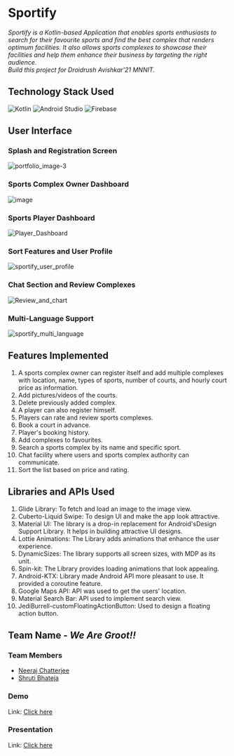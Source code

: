 # Sportify
*Sportify is a Kotlin-based Application that enables sports
enthusiasts to search for their favourite sports and find the
best complex that renders optimum facilities.
It also allows sports complexes to showcase their facilities
and help them enhance their business by targeting the
right audience.*<br>
*Build this project for Droidrush Avishkar'21 MNNIT.*

## Technology Stack Used

<img alt="Kotlin" src="https://img.shields.io/badge/kotlin-%230095D5.svg?style=for-the-badge&logo=kotlin&logoColor=white"/>
<img alt="Android Studio" src="https://img.shields.io/badge/Android%20Studio-3DDC84.svg?style=for-the-badge&logo=android-studio&logoColor=white"/>
<img alt="Firebase" src="https://img.shields.io/badge/firebase-%23039BE5.svg?style=for-the-badge&logo=firebase"/>

## User Interface
### Splash and Registration Screen
![portfolio_image-3](https://github.com/NeerajChatterjee/Sportify/assets/73419394/126abff6-adb3-4711-8f13-52fd2e86b12d)

### Sports Complex Owner Dashboard
![image](https://github.com/NeerajChatterjee/Sportify/assets/73419394/453a9331-6ec7-4db3-9d5a-d21fcc4e75d0)

### Sports Player Dashboard
![Player_Dashboard](https://github.com/NeerajChatterjee/Sportify/assets/73419394/c6dcca33-a4ac-4a1e-b26e-4ba51df63537)

### Sort Features and User Profile
![sportify_user_profile](https://github.com/NeerajChatterjee/Sportify/assets/73419394/2543f29c-a6ce-44d7-9b7a-c528dc3707ba)

### Chat Section and Review Complexes
![Review_and_chart](https://github.com/NeerajChatterjee/Sportify/assets/73419394/2c538905-532d-4f2e-b290-0f4a50d3b2fc)

### Multi-Language Support
![sportify_multi_language](https://github.com/NeerajChatterjee/Sportify/assets/73419394/071c0a06-ea49-4a29-9e28-fc680e9bf9e9)



## Features Implemented
1) A sports complex owner can register itself and add multiple complexes with
location, name, types of sports, number of
courts, and hourly court price as information.
2) Add pictures/videos of the courts.
3) Delete previously added complex.
4) A player can also register himself. 
5) Players can rate and review sports complexes.
6) Book a court in advance.
7) Player's booking history.
8) Add complexes to favourites.
9) Search a sports complex by its name and specific sport.
10) Chat facility where users and sports complex authority can communicate.
11) Sort the list based on price and rating.

## Libraries and APIs Used
1) Glide Library: To fetch and load an image to the image view.
2) Cuberto-Liquid Swipe: To design UI and make the app look attractive.
3) Material UI: The library is a drop-in replacement for Android'sDesign Support Library. It helps in building attractive UI designs.
4) Lottie Animations: The Library adds animations that enhance the user experience.
5) DynamicSizes: The library supports all screen sizes, with MDP as its unit.
6) Spin-kit: The Library provides loading animations that look appealing.
7) Android-KTX: Library made Android API more pleasant to use. It provided a coroutine feature.
8) Google Maps API: API was used to get the users' location.
9) Material Search Bar: API used to implement search view.
10) JediBurrell-customFloatingActionButton: Used to design a floating action button.


## Team Name - _We Are Groot!!_

### Team Members
- <a href="https://github.com/NeerajChatterjee/">Neeraj Chatterjee</a>
- <a href="https://github.com/ShrutisLegion/">Shruti Bhateja</a><br>

### Demo
Link: [Click here](https://www.youtube.com/watch?v=TVCmV7Z-pVk)

### Presentation 
Link: [Click here](https://www.canva.com/design/DAEzvMnAN34/C3wwsB39OxyHlgAdvYeTRQ/edit?utm_content=DAEzvMnAN34&utm_campaign=designshare&utm_medium=link2&utm_source=sharebutton)

